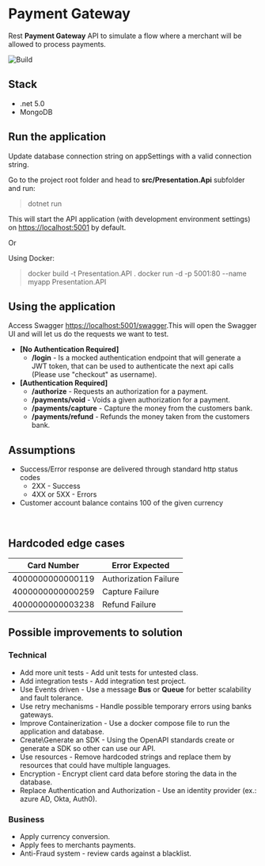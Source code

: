 ﻿# Payment Gateway​
Rest **Payment Gateway** API to simulate a flow where a merchant will be allowed to process payments.

![Build](https://github.com/Tff27/Payments-Gateway-API/actions/workflows/dotnet.yml/badge.svg)
​
## Stack​
- .net 5.0
- MongoDB
​
## Run the application​

Update database connection string on appSettings with a valid connection string.

Go to the project root folder and head to  **src/Presentation.Api**  subfolder and run:
> dotnet run
​

This will start the API application (with development environment settings) on  [https://localhost:5001](https://localhost:5001/)  by default.

Or

Using Docker:

> docker build -t Presentation.API .
> docker run -d -p 5001:80 --name myapp Presentation.API
​
## Using the application​
Access Swagger  [https://localhost:5001/swagger](https://localhost:5001/swagger).
​
This will open the Swagger UI and will let us do the requests we want to test. 
​
-   **[No Authentication Required]**
	- **/login** - Is a mocked authentication endpoint that will generate a JWT token, that can be used to authenticate the next api calls (Please use "checkout" as username).
-   **[Authentication Required]**
	- **/authorize** - Requests an authorization for a payment.
	- **/payments/void** - Voids a given authorization for a payment.
	- **/payments/capture** - Capture the money from the customers bank.
	- **/payments/refund** - Refunds the money taken from the customers bank.
​
## Assumptions
- Success/Error response are delivered through standard http status codes
	- 2XX - Success
	- 4XX or 5XX - Errors
- Customer account balance contains 100 of the given currency

​
## Hardcoded edge cases​
|Card Number	| Error Expected |
|---------------|----------------|
|4000000000000119|Authorization Failure|
|4000000000000259|Capture Failure|
|4000000000003238|Refund Failure|


## Possible improvements to solution
### Technical
- Add more unit tests - Add unit tests for untested class.
- Add integration tests - Add integration test project.
- Use Events driven - Use a message **Bus** or **Queue** for better scalability and fault tolerance.
- Use retry mechanisms - Handle possible temporary errors using banks gateways.
- Improve Containerization - Use a docker compose file to run the application and database.
- Create\Generate an SDK - Using the OpenAPI standards create or generate a SDK so other can use our API.
- Use resources - Remove hardcoded strings and replace them by resources that could have multiple languages.
- Encryption - Encrypt client card data before storing the data in the database.
- Replace Authentication and Authorization - Use an identity provider (ex.: azure AD, Okta, Auth0).
### Business
- Apply currency conversion.
- Apply fees to merchants payments.
- Anti-Fraud system - review cards against a blacklist.
